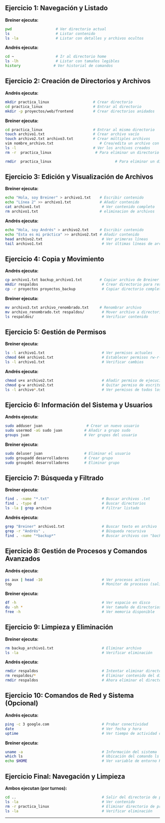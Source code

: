 ## Ejercicio 1: Navegación y Listado

**Breiner ejecuta:**
```bash
pwd                    # Ver directorio actual
ls                     # Listar contenido
ls -la                 # Listar con detalles y archivos ocultos
```

**Andrés ejecuta:**
```bash
cd ~                   # Ir al directorio home
ls -lh                 # Listar con tamaños legibles
history               # Ver historial de comandos
```

## Ejercicio 2: Creación de Directorios y Archivos

**Andrés ejecuta:**
```bash
mkdir practica_linux                    # Crear directorio
cd practica_linux                       # Entrar al directorio
mkdir -p proyectos/web/frontend         # Crear directorios anidados
```

**Breiner ejecuta:**
```bash
cd practica_linux                       # Entrar al mismo directorio
touch archivo1.txt                      # Crear archivo vacío
touch archivo2.txt archivo3.txt         # Crear múltiples archivos
vim nombre_archivo.txt                     # Crea/edita un archivo con el editor vim
ls -l                                   # Ver los archivos creados
rm -r  practica_linux                    # Para eliminar un directorio completo, incluyendo subdirectorios y archivos

rmdir  practica_linux                             # Para eliminar un directorio vacío, utiliza el comando rmdir 
```

## Ejercicio 3: Edición y Visualización de Archivos

**Breiner ejecuta:**
```bash
echo "Hola, soy Breiner" > archivo1.txt    # Escribir contenido
echo "Línea 2" >> archivo1.txt             # Añadir contenido
cat archivo1.txt                            # Ver contenido completo
rm archivo1.txt                            # eliminacion de archivos

```

**Andrés ejecuta:**
```bash
echo "Hola, soy Andrés" > archivo2.txt     # Escribir contenido
echo "Esta es mi práctica" >> archivo2.txt # Añadir contenido
head archivo2.txt                           # Ver primeras líneas
tail archivo1.txt                           # Ver últimas líneas de archivo de Breiner
```

## Ejercicio 4: Copia y Movimiento

**Andrés ejecuta:**
```bash
cp archivo1.txt backup_archivo1.txt        # Copiar archivo de Breiner
mkdir respaldos                             # Crear directorio para respaldos
cp -r proyectos proyectos_backup            # Copiar directorio completo
```

**Breiner ejecuta:**
```bash
mv archivo3.txt archivo_renombrado.txt     # Renombrar archivo
mv archivo_renombrado.txt respaldos/        # Mover archivo a directorio
ls respaldos/                               # Verificar contenido
```

## Ejercicio 5: Gestión de Permisos

**Breiner ejecuta:**
```bash
ls -l archivo1.txt                          # Ver permisos actuales
chmod 644 archivo1.txt                      # Establecer permisos rw-r--r--
ls -l archivo1.txt                          # Verificar cambios
```

**Andrés ejecuta:**
```bash
chmod u+x archivo2.txt                      # Añadir permiso de ejecución al propietario
chmod g-w archivo2.txt                      # Quitar permiso de escritura al grupo
ls -l archivo*.txt                          # Ver permisos de todos los archivos
```

## Ejercicio 6: Información del Sistema y Usuarios

**Andrés ejecuta:**
```bash
sudo adduser juan                    # Crear un nuevo usuario
sudo usermod -aG sudo juan          # Añadir a grupo sudo
groups juan                         # Ver grupos del usuario

```

**Breiner ejecuta:**
```bash
sudo deluser juan                   # Eliminar el usuario
sudo groupadd desarrolladores       # Crear grupo
sudo groupdel desarrolladores       # Eliminar grupo

```

## Ejercicio 7: Búsqueda y Filtrado

**Breiner ejecuta:**
```bash
find . -name "*.txt"                        # Buscar archivos .txt
find . -type d                              # Buscar directorios
ls -la | grep archivo                       # Filtrar listado
```

**Andrés ejecuta:**
```bash
grep "Breiner" archivo1.txt                 # Buscar texto en archivo
grep -r "Andrés" .                          # Búsqueda recursiva
find . -name "*backup*"                     # Buscar archivos con "backup"
```

## Ejercicio 8: Gestión de Procesos y Comandos Avanzados

**Andrés ejecuta:**
```bash
ps aux | head -10                           # Ver procesos activos
top                                         # Monitor de procesos (salir con 'q')
```

**Breiner ejecuta:**
```bash
df -h                                       # Ver espacio en disco
du -sh *                                    # Ver tamaño de directorios
free -h                                     # Ver memoria disponible
```

## Ejercicio 9: Limpieza y Eliminación

**Breiner ejecuta:**
```bash
rm backup_archivo1.txt                      # Eliminar archivo
ls -la                                      # Verificar eliminación
```

**Andrés ejecuta:**
```bash
rmdir respaldos                             # Intentar eliminar directorio (fallará si no está vacío)
rm respaldos/*                              # Eliminar contenido del directorio
rmdir respaldos                             # Ahora eliminar el directorio vacío
```

## Ejercicio 10: Comandos de Red y Sistema (Opcional)

**Andrés ejecuta:**
```bash
ping -c 3 google.com                        # Probar conectividad
date                                        # Ver fecha y hora
uptime                                      # Ver tiempo de actividad del sistema
```

**Breiner ejecuta:**
```bash
uname -a                                    # Información del sistema
which ls                                    # Ubicación del comando ls
echo $HOME                                  # Ver variable de entorno HOME
```

## Ejercicio Final: Navegación y Limpieza

**Ambos ejecutan (por turnos):**
```bash
cd ..                                       # Salir del directorio de práctica
ls -la                                      # Ver contenido
rm -r practica_linux                        # Eliminar directorio de práctica completo
ls -la                                      # Verificar eliminación
```

---



